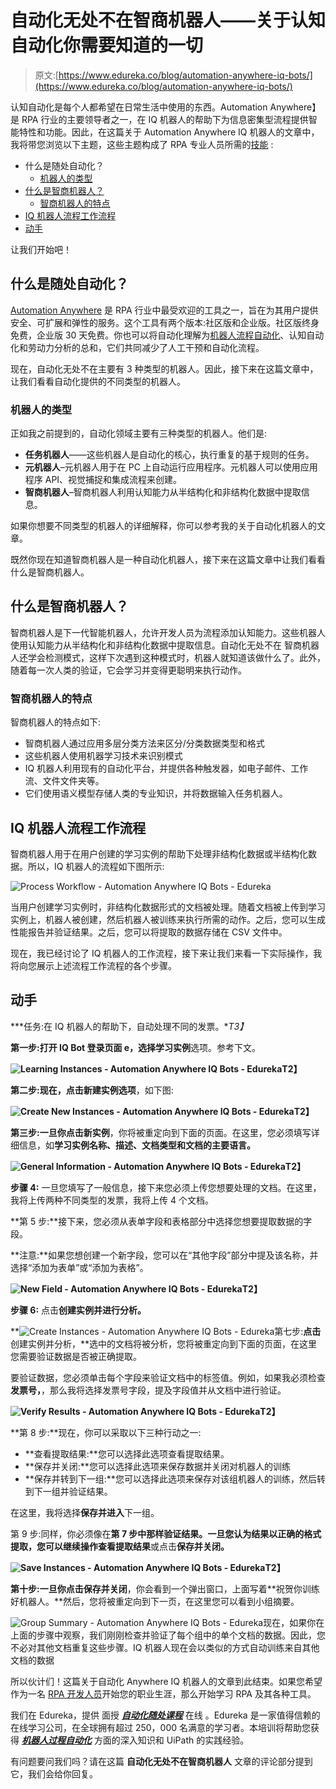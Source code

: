 # 自动化无处不在智商机器人——关于认知自动化你需要知道的一切

> 原文:[https://www.edureka.co/blog/automation-anywhere-iq-bots/](https://www.edureka.co/blog/automation-anywhere-iq-bots/)

认知自动化是每个人都希望在日常生活中使用的东西。Automation Anywhere】是 RPA 行业的主要领导者之一，在 IQ 机器人的帮助下为信息密集型流程提供智能特性和功能。因此，在这篇关于 Automation Anywhere IQ 机器人的文章中，我将带您浏览以下主题，这些主题构成了 RPA 专业人员所需的[技能](https://www.edureka.co/automation-anywhere-certification-training) :

*   什么是随处自动化？
    *   [机器人的类型](#TypesofBots)
*   [什么是智商机器人？](#IQBots)
    *   [智商机器人的特点](#FeaturesofIQBots)
*   [IQ 机器人流程工作流程](#IQBotsProcessWorkflow)
*   [动手](#HandsOn)

让我们开始吧！

## 什么是随处自动化？

[Automation Anywhere](https://www.edureka.co/blog/rpa-automation-anywhere/) 是 RPA 行业中最受欢迎的工具之一，旨在为其用户提供安全、可扩展和弹性的服务。这个工具有两个版本:社区版和企业版。社区版终身免费，企业版 30 天免费。你也可以将自动化理解为[机器人流程自动化](https://www.edureka.co/blog/what-is-robotic-process-automation/)、认知自动化和劳动力分析的总和，它们共同减少了人工干预和自动化流程。

现在，自动化无处不在主要有 3 种类型的机器人。因此，接下来在这篇文章中，让我们看看自动化提供的不同类型的机器人。

### **机器人的类型**

正如我之前提到的，自动化领域主要有三种类型的机器人。他们是:

*   **任务机器人**——这些机器人是自动化的核心，执行重复的基于规则的任务。
*   **元机器人**–元机器人用于在 PC 上自动运行应用程序。元机器人可以使用应用程序 API、视觉捕捉和集成流程来创建。
*   **智商机器人**–智商机器人利用认知能力从半结构化和非结构化数据中提取信息。

如果你想要不同类型的机器人的详细解释，你可以参考我的关于自动化机器人的文章。

既然你现在知道智商机器人是一种自动化机器人，接下来在这篇文章中让我们看看什么是智商机器人。

## **什么是智商机器人？**

智商机器人是下一代智能机器人，允许开发人员为流程添加认知能力。这些机器人使用认知能力从半结构化和非结构化数据中提取信息。自动化无处不在 智商机器人还学会检测模式，这样下次遇到这种模式时，机器人就知道该做什么了。此外，随着每一次人类的验证，它会学习并变得更聪明来执行动作。

### **智商机器人的特点**

智商机器人的特点如下:

*   智商机器人通过应用多层分类方法来区分/分类数据类型和格式
*   这些机器人使用机器学习技术来识别模式
*   IQ 机器人利用现有的自动化平台，并提供各种触发器，如电子邮件、工作流、文件文件夹等。
*   它们使用语义模型存储人类的专业知识，并将数据输入任务机器人。

## **IQ 机器人流程工作流程**

智商机器人用于在用户创建的学习实例的帮助下处理非结构化数据或半结构化数据。所以，IQ 机器人的流程如下图所示:

![Process Workflow - Automation Anywhere IQ Bots - Edureka](../Images/6851449cacb82f0c4700acad677a1f8c.png)

当用户创建学习实例时，非结构化数据形式的文档被处理。随着文档被上传到学习实例上，机器人被创建，然后机器人被训练来执行所需的动作。之后，您可以生成性能报告并验证结果。之后，您可以将提取的数据存储在 CSV 文件中。

现在，我已经讨论了 IQ 机器人的工作流程，接下来让我们来看一下实际操作，我将向您展示上述流程工作流程的各个步骤。

## **动手**

***任务:在 IQ 机器人的帮助下，自动处理不同的发票。**T3】*

**第一步:**打开 **IQ Bot 登录页面** e，选择**学习实例**选项。参考下文。

**![Learning Instances - Automation Anywhere IQ Bots - Edureka](../Images/6fc872080061c3a1ba49c5441a6b93b4.png)T2】**

**第二步:**现在，点击**新建实例选项**，如下图:

**![Create New Instances - Automation Anywhere IQ Bots - Edureka](../Images/a994a338e5a57bd816a5c8d2640d208c.png)T2】**

**第三步:**一旦你点击**新实例**，你将被重定向到下面的页面。在这里，您必须填写详细信息，如**学习实例名称、描述、文档类型和文档的主要语言。**

**![General Information - Automation Anywhere IQ Bots - Edureka](../Images/dc30451d2714bcc2f4f56c88503ae2aa.png)T2】**

**步骤 4:** 一旦您填写了一般信息，接下来您必须上传您想要处理的文档。在这里，我将上传两种不同类型的发票，我将上传 4 个文档。

**第 5 步:**接下来，您必须从表单字段和表格部分中选择您想要提取数据的字段。

**注意:**如果您想创建一个新字段，您可以在“其他字段”部分中提及该名称，并选择“添加为表单”或“添加为表格”。

**![New Field - Automation Anywhere IQ Bots - Edureka](../Images/244111183fe3a0391153a2f2736b747b.png)T2】**

**步骤 6:** 点击**创建实例并进行分析。**

**![Create Instances - Automation Anywhere IQ Bots - Edureka](../Images/e616468e3c0624820e85f49d8963b05e.png)第七步:**点击**创建实例并分析，**选中的文档将被分析，您将被重定向到下面的页面，在这里您需要验证数据是否被正确提取。

要验证数据，您必须单击每个字段来验证文档中的标签值。例如，如果我必须检查**发票号，**，那么我将选择发票号字段，提及字段值并从文档中进行验证。

**![Verify Results - Automation Anywhere IQ Bots - Edureka](../Images/a956463e4a17ce5d2ce89864ea999635.png)T2】**

**第 8 步:**现在，你可以采取以下三种行动之一:

*   **查看提取结果:**您可以选择此选项查看提取结果。
*   **保存并关闭:**您可以选择此选项来保存数据并关闭对机器人的训练
*   **保存并转到下一组:**您可以选择此选项来保存对该组机器人的训练，然后转到下一组并验证结果。

在这里，我将选择**保存并进入**下一组。

第 9 步:同样，你必须像在**第 7 步中那样验证结果。**一旦您认为结果以正确的格式提取，您可以继续操作**查看提取结果**或点击**保存并关闭。**

**![Save Instances - Automation Anywhere IQ Bots - Edureka](../Images/9811fcf4c219b3d4f700e74ba55e1031.png)T2】**

**第十步:**一旦你点击**保存并关闭**，你会看到一个弹出窗口，上面写着**祝贺你训练好机器人。**然后，您将被重定向到下一页，在这里您可以看到小组摘要。

![Group Summary - Automation Anywhere IQ Bots - Edureka](../Images/1325da385a0621b0c4c9373e3c31f732.png)现在，如果你在上面的步骤中观察，我们刚刚检查并验证了每个组中的单个文档的数据。因此，您不必对其他文档重复这些步骤。IQ 机器人现在会以类似的方式自动训练来自其他文档的数据

所以伙计们！这篇关于自动化 Anywhere IQ 机器人的文章到此结束。如果您希望作为一名  [RPA 开发人员](https://www.edureka.co/blog/rpa-developer-roles-and-responsibilities/)开始您的职业生涯，那么开始学习 RPA 及其各种工具。

我们在 Edureka，提供  面授 ***[自动化随处课程](https://www.edureka.co/automation-anywhere-certification-training)*** 在线 。Edureka 是一家值得信赖的在线学习公司，在全球拥有超过 250，000 名满意的学习者。本培训将帮助您获得 [***机器人过程自动化***](https://www.edureka.co/blog/robotic-process-automation/) 方面的深入知识和 UiPath 的实践经验。

有问题要问我们吗？请在这篇 **自动化无处不在智商机器人** 文章的评论部分提到它，我们会给你回复。
